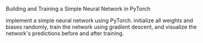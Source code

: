 Building and Training a Simple Neural Network in PyTorch 

implement a simple neural network using PyTorch.
initialize all weights and  biases randomly, train the network using gradient descent, and visualize the network's predictions before and after training. 
